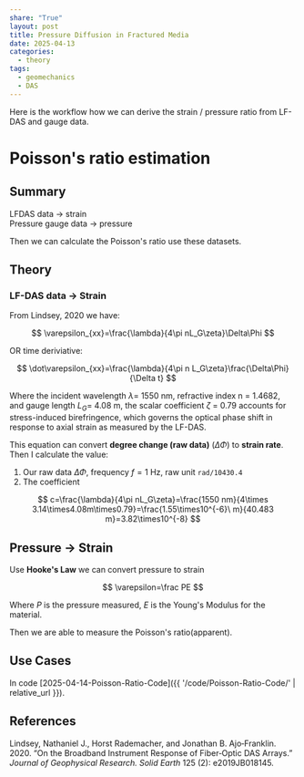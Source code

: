 ```yaml
---
share: "True"
layout: post
title: Pressure Diffusion in Fractured Media
date: 2025-04-13
categories:
  - theory
tags:
  - geomechanics
  - DAS
---
```

Here is the workflow how we can derive the strain / pressure ratio from LF-DAS and gauge data.   
# Poisson's ratio estimation  
  
## Summary  
LFDAS data -> strain   
Pressure gauge data -> pressure  
  
Then we can calculate the Poisson's ratio use these datasets.   
## Theory  
### LF-DAS data  -> Strain   
From Lindsey, 2020 we have:   

$$  
\varepsilon_{xx}=\frac{\lambda}{4\pi nL_G\zeta}\Delta\Phi  
$$  

OR time deriviative:  

$$  
\dot\varepsilon_{xx}=\frac{\lambda}{4\pi n L_G\zeta}\frac{\Delta\Phi}{\Delta t}  
$$  

Where the incident wavelength $\lambda$= 1550 nm, refractive index n = 1.4682, and gauge length $L_G$= 4.08 m, the scalar coefficient $\zeta$ = 0.79 accounts for stress-induced birefringence, which governs the optical phase shift in response to axial strain as measured by the LF-DAS.  
  
This equation can convert **degree change (raw data)** ($\Delta \Phi$) to **strain rate**. Then I calculate the value:   
1. Our raw data $\Delta \Phi$, frequency $f=1$ Hz, raw unit `rad/10430.4`  
2. The coefficient  

$$  
c=\frac{\lambda}{4\pi nL_G\zeta}=\frac{1550 nm}{4\times 3.14\times4.08m\times0.79}=\frac{1.55\times10^{-6}\ m}{40.483 m}=3.82\times10^{-8}  
$$  

## Pressure -> Strain  
Use **Hooke's Law** we can convert pressure to strain  

$$  
\varepsilon=\frac PE  
$$  

Where $P$ is the pressure measured, $E$ is the Young's Modulus for the material.   
  
Then we are able to measure the Poisson's ratio(apparent).  
## Use Cases  
In code [2025-04-14-Poisson-Ratio-Code]({{ '/code/Poisson-Ratio-Code/' | relative_url }}).  
  
## References  
Lindsey, Nathaniel J., Horst Rademacher, and Jonathan B. Ajo‐Franklin. 2020. “On the Broadband Instrument Response of Fiber‐Optic DAS Arrays.” _Journal of Geophysical Research. Solid Earth_ 125 (2): e2019JB018145.  
